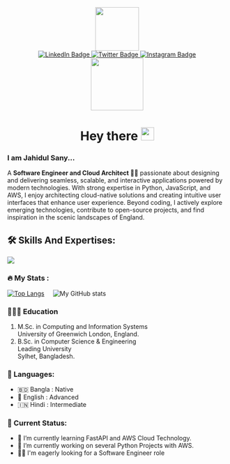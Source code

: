 <div id="header" align="center">
  <img src="https://media.giphy.com/media/M9gbBd9nbDrOTu1Mqx/giphy.gif" width="100"/><br>
  <div id="badges">
    <a href="https://www.linkedin.com/in/jahidul-sany/">
      <img src="https://img.shields.io/badge/LinkedIn-blue?style=for-the-badge&logo=linkedin&logoColor=white" alt="LinkedIn Badge"/>
    </a>
    <a href="https://x.com/Jahidul__Sany">
      <img src="https://img.shields.io/badge/Twitter-blue?style=for-the-badge&logo=twitter&logoColor=white" alt="Twitter Badge"/>
    </a>
    <a href="https://www.instagram.com/jahidul.sany/">
      <img src="https://img.shields.io/badge/Instagram-blue?style=for-the-badge&logo=instagram&logoColor=white" alt="Instagram Badge"/>
    </a>
 </div>
 <div>
   <a href="https://jahidulsany.co.uk">
     <img src="https://komarev.com/ghpvc/?username=JahidulSany&style=flat-square&color=blue" width="120px" alt=""/>
   </a>
  <h1>Hey there <img src="https://media.giphy.com/media/hvRJCLFzcasrR4ia7z/giphy.gif" width="30px"/></h1>
 </div>
</div>

<h3><strong>I am Jahidul Sany...</strong></h3>
A <strong>Software Engineer and Cloud Architect 👨‍💻</strong> passionate about designing and delivering seamless, scalable, and interactive applications powered by modern technologies. With strong expertise in Python, JavaScript, and AWS, I enjoy architecting cloud-native solutions and creating intuitive user interfaces that enhance user experience. Beyond coding, I actively explore emerging technologies, contribute to open-source projects, and find inspiration in the scenic landscapes of England.

<h2>🛠️ Skills And Expertises:</h2>
<p align="left">
  <a href="https://jahidulsany.co.uk">
    <img src="https://skillicons.dev/icons?i=git,figma,aws,python,fastapi,react,redux,nextjs,expressjs,postgresql,mongodb" />
  </a>
</p>

### 🔥 My Stats :

[![Top Langs](https://github-readme-stats.vercel.app/api/top-langs/?username=JahidulSany&layout=compact&theme=vision-friendly-dark)](https://github.com/anuraghazra/github-readme-stats) &nbsp; &nbsp;
![My GitHub stats](https://github-readme-stats.vercel.app/api?username=JahidulSany&layout=compact&theme=vision-friendly-dark&show_icons=true)

### 👨🏻‍🎓 Education

1. M.Sc. in Computing and Information Systems  
   University of Greenwich
   London, England.
3. B.Sc. in Computer Science & Engineering  
   Leading University  
   Sylhet, Bangladesh.

<!-- education section ends here  -->

<!-- my languages section starts here  -->

### 💬 Languages:

- 🇧🇩 Bangla : Native
- 🏴󠁧󠁢󠁥󠁮󠁧󠁿 English : Advanced
- 🇮🇳 Hindi : Intermediate
  <br />

### 🚀 Current Status:

- 🌱 I’m currently learning FastAPI and AWS Cloud Technology.
- 🔭 I’m currently working on several Python Projects with AWS.
- 🕵️‍♂️ I'm eagerly looking for a Software Engineer role

